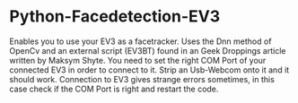 # Python-Facedetection-EV3
Enables you to use your EV3 as a facetracker. Uses the Dnn method of OpenCv and an external script (EV3BT) found in an Geek Droppings article written by Maksym Shyte. You need to set the right COM Port of your connected EV3 in order to connect to it. Strip an Usb-Webcom onto it and it should work. Connection to EV3 gives strange errors sometimes, in this case check if the COM Port is right and restart the code.
